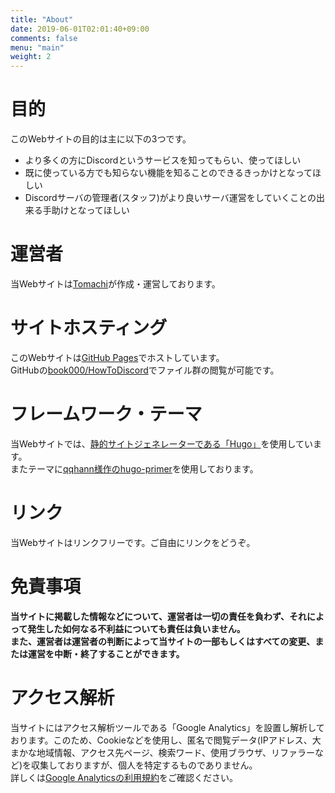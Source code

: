 ```yaml
---
title: "About"
date: 2019-06-01T02:01:40+09:00
comments: false
menu: "main"
weight: 2
---
```


# 目的

このWebサイトの目的は主に以下の3つです。

- より多くの方にDiscordというサービスを知ってもらい、使ってほしい
- 既に使っている方でも知らない機能を知ることのできるきっかけとなってほしい
- Discordサーバの管理者(スタッフ)がより良いサーバ運営をしていくことの出来る手助けとなってほしい

# 運営者

当Webサイトは[Tomachi](https://tomacheese.com/)が作成・運営しております。  

# サイトホスティング

このWebサイトは[GitHub Pages](https://pages.github.com/)でホストしています。  
GitHubの[book000/HowToDiscord](https://github.com/book000/HowToDiscord)でファイル群の閲覧が可能です。

# フレームワーク・テーマ

当Webサイトでは、[静的サイトジェネレーターである「Hugo」](https://gohugo.io/)を使用しています。  
またテーマに[qqhann様作のhugo-primer](https://github.com/qqhann/hugo-primer)を使用しております。

# リンク

当Webサイトはリンクフリーです。ご自由にリンクをどうぞ。

# 免責事項

**当サイトに掲載した情報などについて、運営者は一切の責任を負わず、それによって発生した如何なる不利益についても責任は負いません。  
また、運営者は運営者の判断によって当サイトの一部もしくはすべての変更、または運営を中断・終了することができます。**

# アクセス解析

当サイトにはアクセス解析ツールである「Google Analytics」を設置し解析しております。このため、Cookieなどを使用し、匿名で閲覧データ(IPアドレス、大まかな地域情報、アクセス先ページ、検索ワード、使用ブラウザ、リファラーなど)を収集しておりますが、個人を特定するものでありません。  
詳しくは[Google Analyticsの利用規約](https://www.google.com/analytics/terms/jp.html)をご確認ください。

